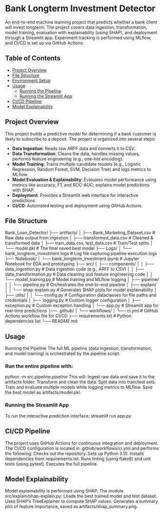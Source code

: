 # Bank Longterm Investment Detector

An end-to-end machine learning project that predicts whether a bank client will invest longterm. The project covers data ingestion, transformation, model training, evaluation with explainability (using SHAP), and deployment through a Streamlit app. Experiment tracking is performed using MLflow, and CI/CD is set up via GitHub Actions.

## Table of Contents

- [Project Overview](#project-overview)
- [File Structure](#file-structure)
- [Environment Setup](#environment-setup)
- [Usage](#usage)
  - [Running the Pipeline](#running-the-pipeline)
  - [Running the Streamlit App](#running-the-streamlit-app)
- [CI/CD Pipeline](#cicd-pipeline)
- [Model Explainability](#model-explainability)

## Project Overview

This project builds a predictive model for determining if a bank customer is likely to subscribe to a deposit. The project is organized into several steps:
- **Data Ingestion**: Reads raw ARFF data and converts it to CSV.
- **Data Transformation**: Cleans the data, handles missing values, performs feature engineering (e.g., one-hot encoding).
- **Model Training**: Trains multiple candidate models (e.g., Logistic Regression, Random Forest, SVM, Decision Tree) and logs metrics to MLflow.
- **Model Evaluation & Explainability**: Evaluates model performance using metrics like accuracy, F1, and ROC-AUC; explains model predictions with SHAP.
- **Deployment**: Provides a Streamlit web interface for interactive predictions.
- **CI/CD**: Automated testing and deployment using GitHub Actions.

## File Structure
Bank_Loan_Detector/ ├── artifacts/ │ ├── Bank_Marketing_Dataset.csv # Raw data output from ingestion │ ├── transformed_data.csv # Cleaned & transformed data │ ├── train_data.csv, test_data.csv # Train/Test splits │ └── model.pkl # The final saved best model ├── Logs/ │ └── bank_longterm_investment.logs # Log file capturing pipeline execution logs ├── Notebook/ │ └── bank_longterm_investment.ipynb # Jupyter Notebook for EDA and prototyping ├── src/ │ ├── components/ │ │ ├── data_ingestion.py # Data ingestion code (e.g., ARFF to CSV) │ │ ├── data_transformation.py # Data cleaning and feature engineering code │ │ └── model_training.py # Model training and MLflow logging │ ├── pipeline/ │ │ └── pipeline.py # Orchestrates the end-to-end pipeline │ ├── explain/ │ │ └── shap-explain.py # Generates SHAP plots for model explainability │ ├── utils/ │ │ └── config.py # Configuration dataclasses for file paths and credentials │ ├── logging.py # Custom logger configuration │ ├── exception.py # Custom exception handling │ └── app.py # Streamlit app for real-time predictions ├── .github/ │ └── workflows/ │ └── ci.yml # GitHub Actions workflow file for CI/CD ├── requirements.txt # Python dependencies list └── README.md

## Usage
Running the Pipeline
The full ML pipeline (data ingestion, transformation, and model training) is orchestrated by the pipeline script.

### Run the entire pipeline with:
python -m src.pipeline.pipeline
This will:
Ingest raw data and save it to the artifacts folder.
Transform and clean the data.
Split data into train/test sets.
Train and evaluate multiple models while logging metrics to MLflow.
Save the best model as artifacts/model.pkl.

### Running the Streamlit App
To run the interactive prediction interface:
streamlit run app.py

## CI/CD Pipeline
The project uses GitHub Actions for continuous integration and deployment. The CI/CD configuration is located in .github/workflows/ci.yml and performs the following:
Checks out the repository.
Sets up Python 3.10.
Installs dependencies from requirements.txt.
Runs linting (using flake8) and unit tests (using pytest).
Executes the full pipeline.

## Model Explainability
Model explainability is performed using SHAP. The module src/explain/shap-explain.py:
Loads the best trained model and test dataset.
Uses SHAP’s TreeExplainer to compute SHAP values.
Generates a summary plot of feature importance, saved as artifacts/shap_summary.png.

